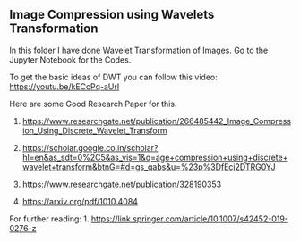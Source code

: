 ## Image Compression using Wavelets Transformation
In this folder I have done Wavelet Transformation of Images. Go to the Jupyter Notebook for the Codes.

To get the basic ideas of DWT 
you can follow this video: https://youtu.be/kECcPq-aUrI

Here are some Good Research Paper for this.

1.  https://www.researchgate.net/publication/266485442_Image_Compression_Using_Discrete_Wavelet_Transform
2. https://scholar.google.co.in/scholar?hl=en&as_sdt=0%2C5&as_vis=1&q=age+compression+using+discrete+wavelet+transform&btnG=#d=gs_qabs&u=%23p%3DfEci2DTRG0YJ



3. https://www.researchgate.net/publication/328190353

4. https://arxiv.org/pdf/1010.4084

For further reading:
1. 
https://link.springer.com/article/10.1007/s42452-019-0276-z
